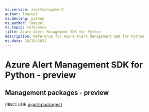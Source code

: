 ```yaml
---
ms.service: alertmanagement
author: lmazuel
ms.devlang: python
ms.author: lmazuel
ms.topic: reference
title: Azure Alert Management SDK for Python
description: Reference for Azure Alert Management SDK for Python
ms.data: 10/28/2022
---
```

# Azure Alert Management SDK for Python - preview

## Management packages - preview
[!INCLUDE [mgmt-packages](alert-management-mgmt-index.md)]